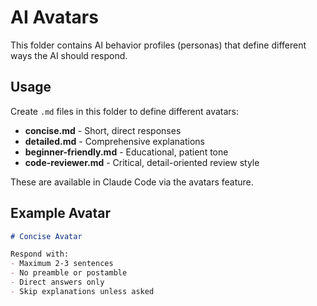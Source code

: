 # AI Avatars

This folder contains AI behavior profiles (personas) that define different ways the AI should respond.

## Usage

Create `.md` files in this folder to define different avatars:
- **concise.md** - Short, direct responses
- **detailed.md** - Comprehensive explanations
- **beginner-friendly.md** - Educational, patient tone
- **code-reviewer.md** - Critical, detail-oriented review style

These are available in Claude Code via the avatars feature.

## Example Avatar

```markdown
# Concise Avatar

Respond with:
- Maximum 2-3 sentences
- No preamble or postamble
- Direct answers only
- Skip explanations unless asked
```
